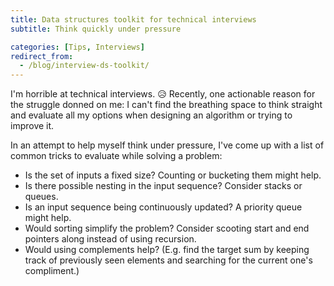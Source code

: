 ```yaml
---
title: Data structures toolkit for technical interviews
subtitle: Think quickly under pressure

categories: [Tips, Interviews]
redirect_from:
  - /blog/interview-ds-toolkit/
---
```


I'm horrible at technical interviews. 😥 Recently, one actionable reason for the struggle donned on
me: I can't find the breathing space to think straight and evaluate all my options when designing an
algorithm or trying to improve it.

In an attempt to help myself think under pressure, I've come up with a list of common tricks to
evaluate while solving a problem:

- Is the set of inputs a fixed size? Counting or bucketing them might help.
- Is there possible nesting in the input sequence? Consider stacks or queues.
- Is an input sequence being continuously updated? A priority queue might help.
- Would sorting simplify the problem? Consider scooting start and end pointers along instead of
  using recursion.
- Would using complements help? (E.g. find the target sum by keeping track of previously seen
  elements and searching for the current one's compliment.)
